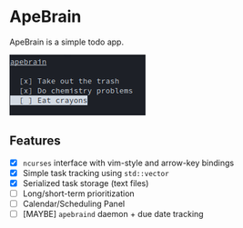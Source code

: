 ApeBrain
===
ApeBrain is a simple todo app.

<img src="examples/usage_scrot.png">

Features
---
- [x] `ncurses` interface with vim-style and arrow-key bindings
- [x] Simple task tracking using `std::vector`
- [x] Serialized task storage (text files)
- [ ] Long/short-term prioritization
- [ ] Calendar/Scheduling Panel
- [ ] \[MAYBE\] `apebraind` daemon + due date tracking
